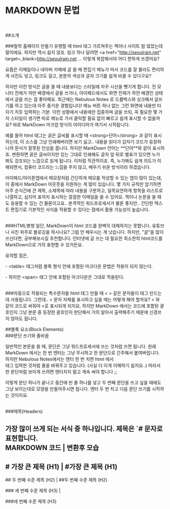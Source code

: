 # MARKDOWN 문법
<br/>

##소개
<br/>

###철학
홈페이지 만들기 유행할 때 html 태그 가르쳐주는 책이나 사이트 참 많았는데 말이에요. 하지만 역시 쉽지 않죠. 링크 하나 달려면 \<a href="http://seoulrain.net" target=_blank>http://seoulrain.net</a> ... 이렇게 복잡해서야 어디 편하게 쓰겠어요?

요즘은 이메일이나 네이버 카페에 글 쓸 때 편집기 메뉴가 떠서 코드를 잘 몰라도 편리하게 사진도 넣고, 링크도 걸고, 본문의 색상과 글자 크기를 쉽게 바꿀 수 있다구요?

하지만 이런 방식은 글을 쓸 때 내용보다는 스타일에 자꾸 시선을 뺏기게 합니다. 전 모니터 전체가 까만 배경에서 글을 쓰거나, 아이패드에서도 화면 전체가 하얀 배경인 상태에서 글을 쓰는 걸 좋아해요. 최근에는 Nebulous Notes 로 드롭박스와 싱크해서 글쓰기를 하고 있는데 아주 즐거운 경험입니다! 메뉴 버튼 하나 없는 그런 화면에 내용만 타자기 치듯 입력하는 기분. 이런 상황에서 내용에만 집중하며 글을 쓰되, 꼭 필요한 몇 가지 스타일이 생기면 따로 메뉴로 가서 클릭할 필요 없이 빠르고 쉽게 표시할 수 없을까요? 바로 MarkDown 마크업 방식의 아이디어가 여기서 시작됩니다.

예를 들어 html 태그는 굵은 글씨를 표시할 때 \<strong>단어\</strong> 과 같이 표시하는데, 이 소스를 그냥 인쇄해버리면 보기 싫고.. 내용을 읽다가 갑자기 코드가 등장하니까 문서가 잘못된 인상을 줍니다. 하지만 MarkDown 언어는 \*\*단어**와 같이 표시하죠. 변환하면 굵은 글씨이지만 있는 그대로 인쇄해도 글자 앞 뒤로 별표가 있으면 누가 봐도 강조되는 느낌으로 읽게 됩니다. 이처럼 직관적이죠. 즉, 누가봐도 쉽게 의도가 이해되면서, 컴퓨터 코드라는 느낌을 주지 않고, 배우기 쉬운 방식이라 하겠습니다.

아이패드/아이폰앱에서 메모장처럼 간단하게 메모를 작성할 수 있는 앱이 많이 있는데, 이 중에서 MarkDown 아웃풋을 지원하는 게 많이 있습니다. 몇 가지 규칙만 암기하면 아주 순식간에 큰 제목, 소제목에 따라 내용을 구분하고, 일목요연하게 항목을 리스트로 나열하고, 심지어 표까지 표시하는 깔끔한 이메일을 쓸 수 있어요. 책이나 논문을 쓸 때도 응용할 수 있는 건 물론이고요.. 본격적인 워드프로세서가 물론 좋지만.. 간단한 텍스트 편집기로 기본적인 서식을 적용할 수 있다는 점에서 활용 가능성이 높습니다.

<br />
###HTML병행
일단, MarkDown이 html 코드를 완벽히 대체하지는 못합니다. 유튜브나 사진 위주로 블로깅을 하시나요? 그럼 안 배우시는 게 낫습니다. 하지만, "글"을 많이 쓰신다면, 공부해보시길 추천합니다. 인터넷에 글 쓰는 데 필요한 최소한의 html코드를 MarkDown으로 거의 표현할 수 있거든요.

유의할 점은, 

\- \<table> 태그처럼 블록 형식 안에 포함된 마크다운 문법은 적용이 되지 않는다.

\- 하지만 \<span> 태그 안에 포함된 마크다운은 그대로 적용된다.

<br />
###자동으로 적용되는 특수문자들
html 태그 만들 때 < > 같은 문자들이 태그 만드는 데 사용됩니다. 그런데.. < 문자 자체를 표시하고 싶을 때는 어떻게 해야 할까요? &lt; 와 같이 코드로 써줘야 <로 표시되게 되지요. 하지만 MarkDown 에서는 코드에 포함된 괄호인지 그냥 본문 중 등장한 괄호인지 판단해서 거의 알아서 출력해주기 때문에 신경쓰지 않아도 됩니다.

<br/>




##블록 요소(Block Elements)
<br />
###문단 쓰기와 줄바꿈

일반적인 본문을 쓸 때, 문단은 그냥 워드프로세서에 쓰는 것처럼 쓰면 됩니다. 원래 MarkDown 에서는 한 번 엔터는 그냥 무시하고 한 문단으로 간주해서 붙여버립니다. 하지만 Nebulous Notes에서는 엔터 한 번 치면 html 에서 <br /> 태그 입력한 것처럼 줄을 바꿔주고 있습니다. (사실 더 이게 이해하기 쉽지요..) 따라서 한 문단처럼 보이게 쓰려면 엔터치지 말고 계속 써야 합니다 ;;

이렇게 문단 하나가 끝나고 중간에 빈 줄 하나를 넣고 두 번째 문단을 쓰고 싶을 때에도 그냥 보이는대로 모양을 만들어주시면 됩니다. 엔터 두 번 치고 다음 문단 쓰기를 시작하는 것이지요.

<br/>
###제목(Headers)

가장 많이 쓰게 되는 서식 중 하나입니다. 제목은 \`# 문자로 표현합니다.
<br/>
MARKDOWN 코드 | 변환후 모습
------------------------ 
\# 가장 큰 제목 (H1) | #가장 큰 제목 (H1)
-------------------------
\## 두 번째 수준 제목 (H2) |
##두 번째 수준 제목 (H2)

\### 세 번째 수준 제목 (H3) |

###세 번째 수준 제목 (H3)
